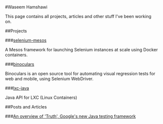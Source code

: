 #Waseem Hamshawi

This page contains all projects, articles and other stuff I've been working on.

##Projects

###[selenium-mesos](https://github.com/waseemh/selenium-mesos)

A Mesos framework for launching Selenium instances at scale using Docker containers.

###[binoculars](https://github.com/waseemh/binoculars) 

Binoculars is an open source tool for automating visual regression tests for web and mobile, using Selenium WebDriver.

###[lxc-java](https://github.com/waseemh/lxc-java)

Java API for LXC (Linux Containers)

##Posts and Articles

###[An overview of 'Truth', Google's new Java testing framework](posts/2015-06-11-overview-truth-google-new-java-testing-framework.md)
